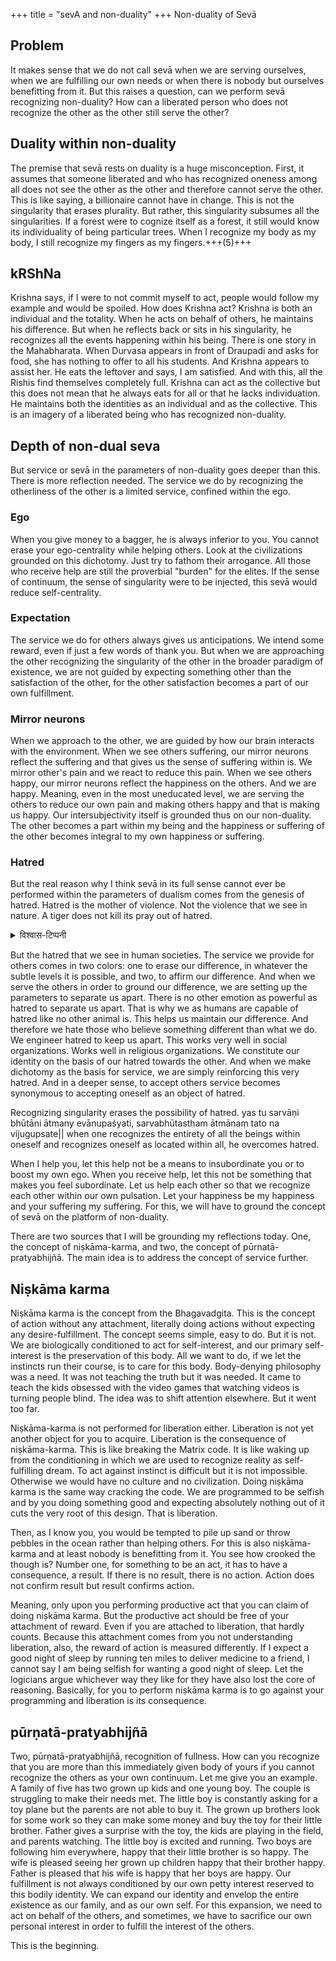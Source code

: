 +++
title = "sevA and non-duality"
+++
Non-duality of Sevā 

## Problem
It makes sense that we do not call sevā when we are serving ourselves, when we are fulfilling our own needs or when there is nobody but ourselves benefitting from it. But this raises a question, can we perform sevā recognizing non-duality? How can a liberated person who does not recognize the other as the other still serve the other? 

## Duality within non-duality
The premise that sevā rests on duality is a huge misconception. First, it assumes that someone liberated and who has recognized oneness among all does not see the other as the other and therefore cannot serve the other. This is like saying, a billionaire cannot have in change. This is not the singularity that erases plurality. But rather, this singularity subsumes all the singularities. If a forest were to cognize itself as a forest, it still would know its individuality of being particular trees. When I recognize my body as my body, I still recognize my fingers as my fingers.+++(5)+++ 

## kRShNa
Krishna says, if I were to not commit myself to act, people would follow my example and would be spoiled. How does Krishna act? Krishna is both an individual and the totality. When he acts on behalf of others, he maintains his difference. But when he reflects back or sits in his singularity, he recognizes all the events happening within his being. There is one story in the Mahabharata. When Durvasa appears in front of Draupadi and asks for food, she has nothing to offer to all his students. And Krishna appears to assist her. He eats the leftover and says, I am satisfied. And with this, all the Rishis find themselves completely full. Krishna can act as the collective but this does not mean that he always eats for all or that he lacks individuation. He maintains both the identities as an individual and as the collective. This is an imagery of a liberated being who has recognized non-duality. 

## Depth of non-dual seva
But service or sevā in the parameters of non-duality goes deeper than this. There is more reflection needed. The service we do by recognizing the otherliness of the other is a limited service, confined within the ego. 

### Ego
When you give money to a bagger, he is always inferior to you. You cannot erase your ego-centrality while helping others. Look at the civilizations grounded on this dichotomy. Just try to fathom their arrogance. All those who receive help are still the proverbial "burden" for the elites. If the sense of continuum, the sense of singularity were to be injected, this sevā would reduce self-centrality. 

### Expectation
The service we do for others always gives us anticipations. We intend some reward, even if just a few words of thank you. But when we are approaching the other recognizing the singularity of the other in the broader paradigm of existence, we are not guided by expecting something other than the satisfaction of the other, for the other satisfaction becomes a part of our own fulfillment. 

### Mirror neurons
When we approach to the other, we are guided by how our brain interacts with the environment. When we see others suffering, our mirror neurons reflect the suffering and that gives us the sense of suffering within is. We mirror other's pain and we react to reduce this pain. When we see others happy, our mirror neurons reflect the happiness on the others. And we are happy. Meaning, even in the most uneducated level, we are serving the others to reduce our own pain and making others happy and that is making us happy. Our intersubjectivity itself is grounded thus on our non-duality. The other becomes a part within my being and the happiness or suffering of the other becomes integral to my own happiness or suffering. 

### Hatred
But the real reason why I think sevā in its full sense cannot ever be performed within the parameters of dualism comes from the genesis of hatred. Hatred is the mother of violence. Not the violence that we see in nature. A tiger does not kill its pray out of hatred. 

<details><summary>विश्वास-टिप्पनी</summary>

सिंह-कुक्कुरादि-प्राणिनः शरीरात्मवादितमाः। नास्ति तेषां प्रायेण लेशमात्रम् अपि ब्रह्मज्ञानम् - विचाराभाव एव व्यावर्तको भाति मनुष्येभ्यः। शुनकेषु जाति-द्वेषोऽपि दृश्यत इति प्रत्यक्षसिद्धम्। न च ते बुभुक्षामात्रेण परान् हन्ति - चापलेनालम्।
</details>


But the hatred that we see in human societies. The service we provide for others comes in two colors: one to erase our difference, in whatever the subtle levels it is possible, and two, to affirm our difference. And when we serve the others in order to ground our difference, we are setting up the parameters to separate us apart. There is no other emotion as powerful as hatred to separate us apart. That is why we as humans are capable of hatred like no other animal is. This helps us maintain our difference. And therefore we hate those who believe something different than what we do. We engineer hatred to keep us apart. This works very well in social organizations. Works well in religious organizations. We constitute our identity on the basis of our hatred towards the other. And when we make dichotomy as the basis for service, we are simply reinforcing this very hatred. And in a deeper sense, to accept others service becomes synonymous to accepting oneself as an object of hatred. 

Recognizing singularity erases the possibility of hatred. yas tu sarvāṇi bhūtāni ātmany evānupaśyati, sarvabhūtastham ātmānaṃ tato na vijugupsate|| when one recognizes the entirety of all the beings within oneself and recognizes oneself as located within all, he overcomes hatred. 

When I help you, let this help not be a means to insubordinate you or to boost my own ego. When you receive help, let this not be something that makes you feel subordinate. Let us help each other so that we recognize each other within our own pulsation. Let your happiness be my happiness and your suffering my suffering. For this, we will have to ground the concept of sevā on the platform of non-duality.


There are two sources that I will be grounding my reflections today. One, the concept of niṣkāma-karma, and two, the concept of pūrnatā-pratyabhijñā. The main idea is to address the concept of service further.

## Niṣkāma karma
Niṣkāma karma is the concept from the Bhagavadgita. This is the concept of action without any attachment, literally doing actions without expecting any desire-fulfillment. The concept seems simple, easy to do. But it is not. We are biologically conditioned to act for self-interest, and our primary self-interest is the preservation of this body. All we want to do, if we let the instincts run their course, is to care for this body. Body-denying philosophy was a need. It was not teaching the truth but it was needed. It came to teach the kids obsessed with the video games that watching videos is turning people blind. The idea was to shift attention elsewhere. But it went too far.

Niṣkāma-karma is not performed for liberation either. Liberation is not yet another object for you to acquire. Liberation is the consequence of niṣkāma-karma. This is like breaking the Matrix code. It is like waking up from the conditioning in which we are used to recognize reality as self-fulfilling dream. To act against instinct is difficult but it is not impossible. Otherwise we would have no culture and no civilization. Doing niṣkāma karma is the same way cracking the code. We are programmed to be selfish and by you doing something good and expecting absolutely nothing out of it cuts the very root of this design. That is liberation. 

Then, as I know you, you would be tempted to pile up sand or throw pebbles in the ocean rather than helping others. For this is also niṣkāma-karma and at least nobody is benefitting from it. You see how crooked the though is? Number one, for something to be an act, it has to have a consequence, a result. If there is no result, there is no action. Action does not confirm result but result confirms action. 

Meaning, only upon you performing productive act that you can claim of doing niṣkāma karma. But the productive act should be free of your attachment of reward. Even if you are attached to liberation, that hardly counts. Because this attachment comes from you not understanding liberation, also, the reward of action is measured differently. If I expect a good night of sleep by running ten miles to deliver medicine to a friend, I cannot say I am being selfish for wanting a good night of sleep. Let the logicians argue whichever way they like for they have also lost the core of reasoning. Basically, for you to perform niṣkāma karma is to go against your programming and liberation is its consequence. 

## pūrṇatā-pratyabhijñā
Two, pūrṇatā-pratyabhijñā, recognition of fullness. How can you recognize that you are more than this immediately given body of yours if you cannot recognize the others as your own continuum. Let me give you an example. A family of five has two grown up kids and one young boy. The couple is struggling to make their needs met. The little boy is constantly asking for a toy plane but the parents are not able to buy it. The grown up brothers look for some work so they can make some money and buy the toy for their little brother. Father gives a surprise with the toy, the kids are playing in the field, and parents watching. The little boy is excited and running. Two boys are following him everywhere, happy that their little brother is so happy. The wife is pleased seeing her grown up children happy that their brother happy. Father is pleased that his wife is happy that her boys are happy. Our fulfillment is not always conditioned by our own petty interest reserved to this bodily identity. We can expand our identity and envelop the entire existence as our family, and as our own self. For this expansion, we need to act on behalf of the others, and sometimes, we have to sacrifice our own personal interest in order to fulfill the interest of the others. 

This is the beginning.